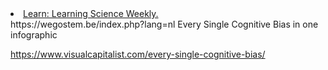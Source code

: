 <li><a href="https://www.learningscienceweekly.com/student/catalog">Learn: Learning Science Weekly.</a></li>
https://wegostem.be/index.php?lang=nl
Every Single Cognitive Bias in one infographic

https://www.visualcapitalist.com/every-single-cognitive-bias/

